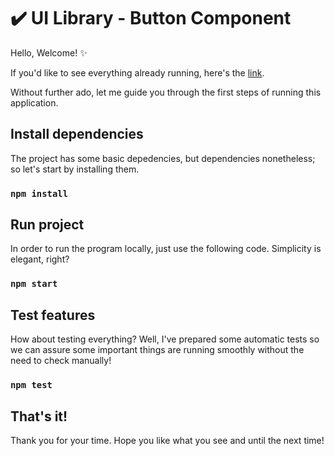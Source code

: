 # :heavy_check_mark: UI Library - Button Component

Hello, Welcome! :sparkles:

If you'd like to see everything already running, here's the [link](https://lemon-energia-button-design.vercel.app/).

Without further ado, let me guide you through the first steps of running this application.

## Install dependencies

The project has some basic depedencies, but dependencies nonetheless; so let's start by installing them.

### `npm install`

## Run project

In order to run the program locally, just use the following code. Simplicity is elegant, right?

### `npm start`

## Test features

How about testing everything? Well, I've prepared some automatic tests so we can assure some important things are running smoothly without the need to check manually!

### `npm test`

## That's it!

Thank you for your time. Hope you like what you see and until the next time!
